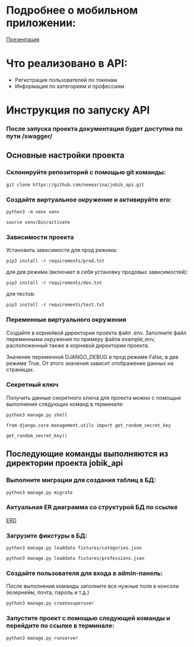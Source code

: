 # Подробнее о мобильном приложении:

[Презентация](https://drive.google.com/file/d/10GMOAMIXYuSoPFNZ1apVjuyzI5DdY4PG/view?usp=sharing)

# Что реализовано в API:

* Регистрация пользователей по токенам
* Информация по категориям и профессиям

# Инструкция по запуску API

### После запуска проекта документация будет доступна по пути /swagger/

## Основные настройки проекта

### Склонируйте репозиторий с помощью git команды:

```
git clone https://github.com/neeearina/jobik_api.git
```

### Создайте виртуальное окружение и активируйте его:

```
python3 -m venv venv 
```

```
source venv/bin/activate 
```

### Зависимости проекта

Установить зависимости для прод режима:

```
pip3 install -r requirements/prod.txt
```

для дев режима (включает в себя установку продовых зависимостей):

```
pip3 install -r requirements/dev.txt
```

для тестов:

```
pip3 install -r requirements/test.txt
```

### Переменные виртуального окружения

Создайте в корнейвой директории проекта файл .env. Заполните файл переменными
окружения по примеру файла example_env, расположенный также в корневой
директории проекта.

Значение переменной DJANGO_DEBUG в прод режиме False, в дев режиме True. От
этого значения зависит отображение данных на страницах.

### Секретный ключ

Получить данные секретного ключа для проекта можно с помощью выполнения
следующих команд в терминале:

```
python3 manage.py shell
```

```
from django.core.management.utils import get_random_secret_key
```

```
get_random_secret_key()
```

## Последующие команды выполняются из директории проекта jobik_api

### Выполните миграции для создания таблиц в БД:

```
python3 manage.py migrate
```

### Актуальная ER диаграмма со структурой БД по ссылке

[ERD](https://dbdiagram.io/d/656488923be1495787ceca36)

### Загрузите фикстуры в БД:

```
python3 manage.py loaddata fixtures/categories.json
```

```
python3 manage.py loaddata fixtures/professions.json
```

### Создайте пользователя для входа в admin-панель:

После выполнения команды заполните все нужные поля в консоли (юзернейм, почта,
пароль и т.д.)

```
python3 manage.py createsuperuser
```

### Запустите проект с помощью следующей команды и перейдите по ссылке в терминале:

```
python3 manage.py runserver
```





